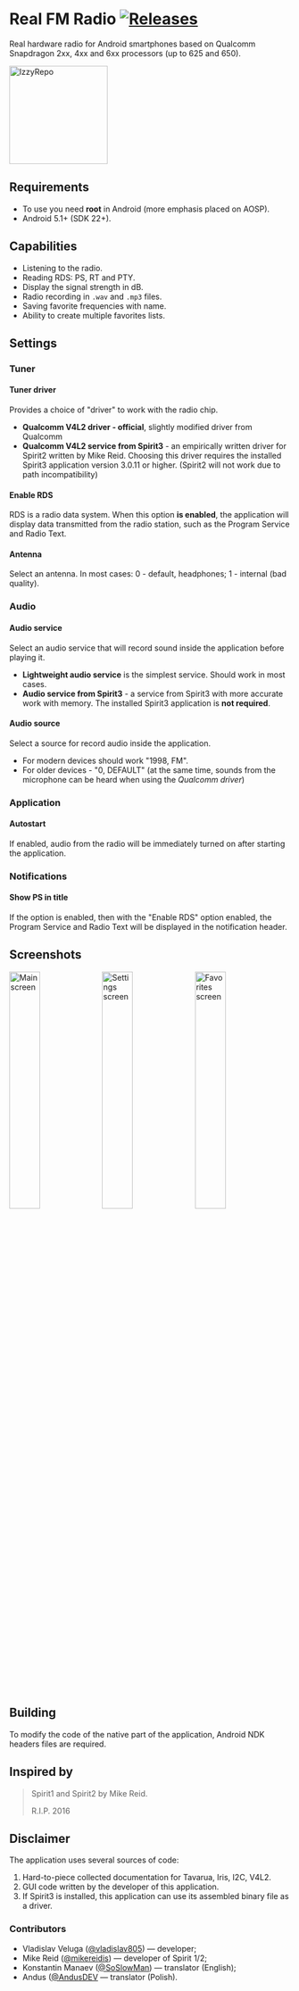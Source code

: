 # Real FM Radio [![Releases](https://img.shields.io/github/downloads/vladislav805/RFM-Radio/total)](https://github.com/vladislav805/RFM-Radio/releases/latest)

Real hardware radio for Android smartphones based on Qualcomm Snapdragon 2xx, 4xx and 6xx processors (up to 625 and 650).

[<img alt="IzzyRepo" src="https://gitlab.com/IzzyOnDroid/repo/-/raw/master/assets/IzzyOnDroid.png" width="176" />](https://apt.izzysoft.de/fdroid/index/apk/com.vlad805.fmradio)


## Requirements

* To use you need **root** in Android (more emphasis placed on AOSP).
* Android 5.1+ (SDK 22+).


## Capabilities

* Listening to the radio.
* Reading RDS: PS, RT and PTY.
* Display the signal strength in dB.
* Radio recording in `.wav` and `.mp3` files.
* Saving favorite frequencies with name.
* Ability to create multiple favorites lists.

## Settings
### Tuner
#### Tuner driver

Provides a choice of "driver" to work with the radio chip.
* **Qualcomm V4L2 driver - official**, slightly modified driver from Qualcomm
* **Qualcomm V4L2 service from Spirit3** - an empirically written driver for Spirit2 written by Mike Reid. Choosing this driver requires the installed Spirit3 application version 3.0.11 or higher. (Spirit2 will not work due to path incompatibility)


#### Enable RDS

RDS is a radio data system.
When this option **is enabled**, the application will display data transmitted from the radio station, such as the Program Service and Radio Text.

#### Antenna

Select an antenna. In most cases: 0 - default, headphones; 1 - internal (bad quality).


### Audio
#### Audio service

Select an audio service that will record sound inside the application before playing it.
* **Lightweight audio service** is the simplest service. Should work in most cases.
* **Audio service from Spirit3** - a service from Spirit3 with more accurate work with memory. The installed Spirit3 application is **not required**.


#### Audio source

Select a source for record audio inside the application.
* For modern devices should work "1998, FM".
* For older devices - "0, DEFAULT" (at the same time, sounds from the microphone can be heard when using the *Qualcomm driver*)


### Application
#### Autostart

If enabled, audio from the radio will be immediately turned on after starting the application.


### Notifications
#### Show PS in title

If the option is enabled, then with the "Enable RDS" option enabled, the Program Service and Radio Text will be displayed in the notification header.


## Screenshots

<img src="images/main.png" width="33%" alt="Main screen"/><img src="images/settings.png" width="33%" alt="Settings screen"/><img src="images/favorites.png" width="33%" alt="Favorites screen"/>

## Building

To modify the code of the native part of the application, Android NDK headers files are required.


## Inspired by

> Spirit1 and Spirit2 by Mike Reid.
>
> R.I.P. 2016

## Disclaimer

The application uses several sources of code:
1. Hard-to-piece collected documentation for Tavarua, Iris, I2C, V4L2.
2. GUI code written by the developer of this application.
3. If Spirit3 is installed, this application can use its assembled binary file as a driver.

### Contributors
* Vladislav Veluga ([@vladislav805](https://github.com/vladislav805)) &mdash; developer;
* Mike Reid ([@mikereidis](https://github.com/mikereidis)) &mdash; developer of Spirit 1/2;
* Konstantin Manaev ([@SoSlowMan](https://github.com/SoSlowMan)) &mdash; translator (English);
* Andus ([@AndusDEV](https://github.com/AndusDEV) &mdash; translator (Polish).
